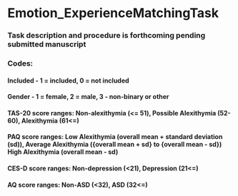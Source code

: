 # Emotion_ExperienceMatchingTask

### Task description and procedure is forthcoming pending submitted manuscript

### Codes:
#### Included - 1 = included, 0 = not included
#### Gender - 1 = female, 2 = male, 3 - non-binary or other
#### TAS-20 score ranges: Non-alexithymia (<= 51), Possible Alexithymia (52-60), Alexithymia (61<=)
#### PAQ score ranges: Low Alexithymia (overall mean + standard deviation (sd)), Average Alexithymia ({overall mean + sd} to {overall mean - sd}) High Alexithymia (overall mean - sd)
#### CES-D score ranges: Non-depression (<21), Depression (21<=)
#### AQ score ranges: Non-ASD (<32), ASD (32<=)
